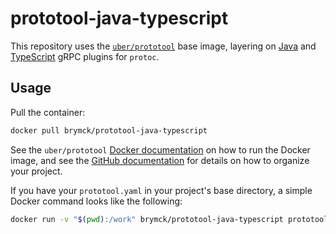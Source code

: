 prototool-java-typescript
=========================

This repository uses the [`uber/prototool`][prototool-docker] base image, layering on [Java][grpc-java] and [TypeScript][grpc-ts] gRPC plugins for `protoc`.

Usage
-----

Pull the container:

```bash
docker pull brymck/prototool-java-typescript
```

See the `uber/prototool` [Docker documentation][prototool-docker] on how to run the Docker image, and see the [GitHub documentation][prototool] for details on how to organize your project.

If you have your `prototool.yaml` in your project's base directory, a simple Docker command looks like the following:

```bash
docker run -v "$(pwd):/work" brymck/prototool-java-typescript prototool all
```

[prototool-docker]: https://hub.docker.com/r/uber/prototool
[prototool]: https://github.com/uber/prototool
[grpc-java]: https://github.com/grpc/grpc-java
[grpc-ts]: https://github.com/improbable-eng/ts-protoc-gen